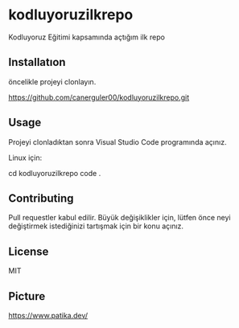 # kodluyoruzilkrepo
Kodluyoruz Eğitimi kapsamında açtığım ilk repo

## Installatıon
öncelikle projeyi clonlayın.

https://github.com/canerguler00/kodluyoruzilkrepo.git

## Usage
Projeyi clonladıktan sonra Visual Studio Code programında açınız.

Linux için:

cd kodluyoruzilkrepo code .

## Contributing
Pull requestler kabul edilir. Büyük değişiklikler için, lütfen önce neyi değiştirmek istediğinizi tartışmak için bir konu açınız.

## License
MIT

## Picture
https://www.patika.dev/

